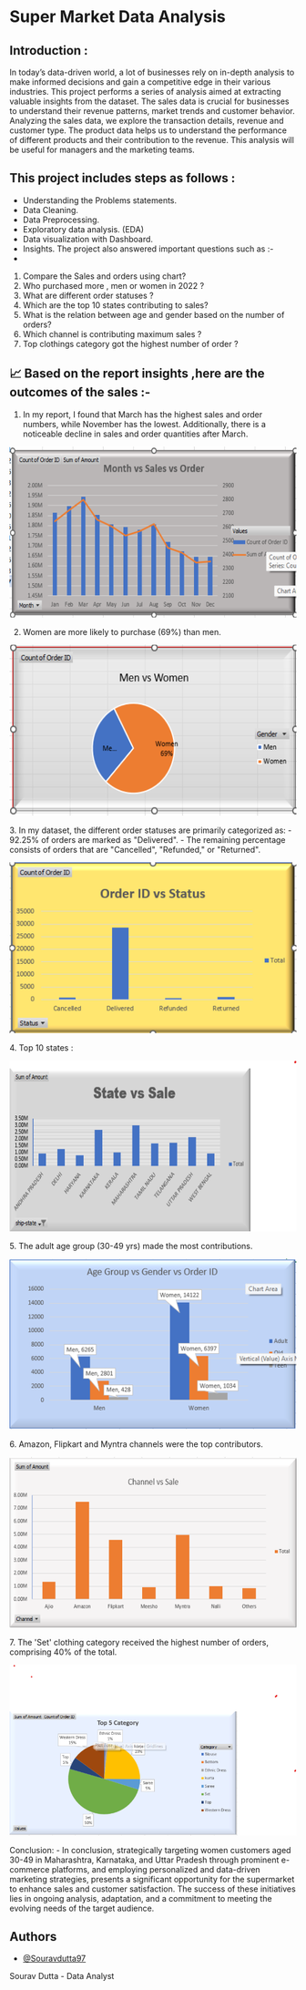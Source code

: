 # Super Market Data Analysis

Introduction :
-
In today’s data-driven world, a lot of businesses rely on in-depth analysis to make informed decisions and gain a competitive edge in their various industries. This project performs a series of analysis aimed at extracting valuable insights from the dataset. The sales data is crucial for businesses to understand their revenue patterns, market trends and customer behavior. Analyzing the sales data, we explore the transaction details, revenue and customer type.
The product data helps us to understand the performance of different products and their contribution to the revenue. This analysis will be useful for managers and the marketing teams.

This project includes steps as follows :
-
-	Understanding the Problems statements.
-	Data Cleaning.
-	Data Preprocessing.
-	Exploratory data analysis. (EDA)
-	Data visualization with Dashboard.
-    Insights.
  The project also answered important questions such as :-
-
1.	Compare the Sales and orders using chart?
2.	Who purchased more , men or women in 2022 ?
3.	What are different order statuses ?
4.	Which are the top 10 states contributing to sales?
5.	What is the relation between age and gender based on the number of orders?
6.	Which channel is contributing maximum sales ?
7.	Top clothings category got the highest number of order ?

📈 Based on the report insights ,here are the outcomes of the sales :-
-
1.	In my report, I found that March has the highest sales and order numbers, while November has the lowest. Additionally, there is a noticeable decline in sales and order quantities after March.
 <p align="center">
  <img width="600" height="300" src="ssss/Screenshot 2024-01-31 134308.png">
</p>

2.	Women are more likely to purchase (69%) than men.
 <p align="center">
  <img width="600" height="300" src="ssss/Screenshot 2024-01-31 134131.png">
</p>
3.	In my dataset, the different order statuses are primarily categorized as:
-	92.25% of orders are marked as "Delivered".
-	The remaining percentage consists of orders that are "Cancelled", "Refunded," or "Returned".
<p align="center">
  <img width="600" height="300" src="ssss/Screenshot 2024-01-31 134408.png">
</p>
4.	Top 10 states :
<p align="center">
  <img width="600" height="300" src="ssss/Screenshot 2024-01-31 134440.png">
</p> 
5.	The adult age group (30-49 yrs) made the most contributions.
 <p align="center">
  <img width="600" height="300" src="ssss/Screenshot 2024-01-31 134551.png">
</p>
6.	Amazon, Flipkart and Myntra channels were the top contributors.
 <p align="center">
  <img width="600" height="300" src="ssss/Screenshot 2024-01-31 134525.png">
</p>
7.	The 'Set' clothing category received the highest number of orders, comprising 40% of the total.
<p align="center">
  <img width="600" height="300" src="ssss/Screenshot 2024-01-31 134615.png">
</p>
Conclusion:
-
In conclusion, strategically targeting women customers aged 30-49 in Maharashtra, Karnataka, and Uttar Pradesh through prominent e-commerce platforms, and employing personalized and data-driven marketing strategies, presents a significant opportunity for the supermarket to enhance sales and customer satisfaction. The success of these initiatives lies in ongoing analysis, adaptation, and a commitment to meeting the evolving needs of the target audience.








## Authors

- [@Souravdutta97](https://github.com/Souravdutta97)

Sourav Dutta - Data Analyst
